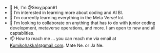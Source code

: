 - 👋 Hi, I’m @Sexyjapan91
- 👀 I’m interested in learning more about coding and AI BI. 
- 🌱 I’m currently learning everything in the Meta Verse! lol.
- 💞️ I’m looking to collaborate on anything that has to do with junior coding development, metaverse operations, and more. I am open to new and all captablities. 
- 📫 How to reach me ...
you can reach me via email at Kumikohakka1@gmail.com. Mate Ne. or Ja Ne.

